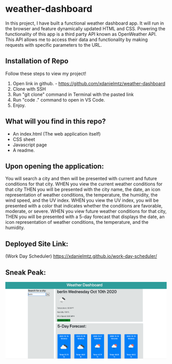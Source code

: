 # weather-dashboard

In this project, I have built a functional weather dashboard app. It will run in the browser and feature dynamically updated HTML and CSS. Powering the functionality of this app is a third party API known as OpenWeather API. This API allows me to access their data and functionality by making requests with specific parameters to the URL.



## Installation of Repo

Follow these steps to view my project!

1. Open link in github. - https://github.com/xdanielmtz/weather-dashboard
2. Clone with SSH
3. Run "git clone" command in Terminal with the pasted link
4. Run "code ." command to open in VS Code.
5. Enjoy.


## What will you find in this repo?

- An index.html (The web application itself)
- CSS sheet 
- Javascript page
- A readme.



## Upon opening the application:

You will search a city and then will be presented with current and future conditions for that city.
WHEN you view the current weather conditions for that city
THEN you will be presented with the city name, the date, an icon representation of weather conditions, the temperature, the humidity,
the wind speed, and the UV index. 
WHEN you view the UV index, you will be presented with a color that indicates whether the conditions are favorable, moderate, or severe.
WHEN you view future weather conditions for that city, THEN  you will be presented with a 5-day forecast that displays the date, an icon representation of weather conditions, the temperature, and the humidity. 




## Deployed Site Link:
(Work Day Scheduler) https://xdanielmtz.github.io/work-day-scheduler/


## Sneak Peak:
![Main Page](weather-dashboard.png) 
